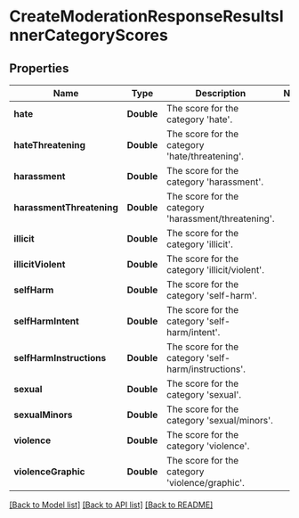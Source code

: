 # CreateModerationResponseResultsInnerCategoryScores

## Properties
Name | Type | Description | Notes
------------ | ------------- | ------------- | -------------
**hate** | **Double** | The score for the category &#39;hate&#39;. | 
**hateThreatening** | **Double** | The score for the category &#39;hate/threatening&#39;. | 
**harassment** | **Double** | The score for the category &#39;harassment&#39;. | 
**harassmentThreatening** | **Double** | The score for the category &#39;harassment/threatening&#39;. | 
**illicit** | **Double** | The score for the category &#39;illicit&#39;. | 
**illicitViolent** | **Double** | The score for the category &#39;illicit/violent&#39;. | 
**selfHarm** | **Double** | The score for the category &#39;self-harm&#39;. | 
**selfHarmIntent** | **Double** | The score for the category &#39;self-harm/intent&#39;. | 
**selfHarmInstructions** | **Double** | The score for the category &#39;self-harm/instructions&#39;. | 
**sexual** | **Double** | The score for the category &#39;sexual&#39;. | 
**sexualMinors** | **Double** | The score for the category &#39;sexual/minors&#39;. | 
**violence** | **Double** | The score for the category &#39;violence&#39;. | 
**violenceGraphic** | **Double** | The score for the category &#39;violence/graphic&#39;. | 

[[Back to Model list]](../README.md#documentation-for-models) [[Back to API list]](../README.md#documentation-for-api-endpoints) [[Back to README]](../README.md)


